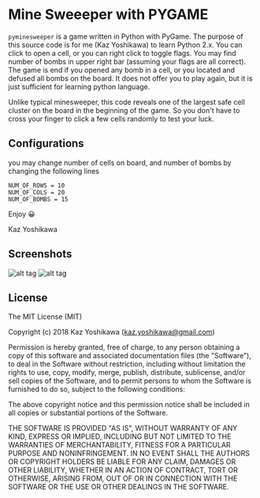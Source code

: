 # Mine Sweeeper with PYGAME

`pyminesweeper` is a game written in Python with PyGame.  The purpose of this source code is
for me (Kaz Yoshikawa) to learn Python 2.x.  You can click to open a cell, or you can right
click to toggle flags.  You may find number of bombs in upper right bar (assuming your flags
are all correct).  The game is end if you opened any bomb in a cell, or you located and defused
all bombs on the board.  It does not offer you to play again, but it is just sufficient
for learning python language.

Unlike typical minesweeper, this code reveals one of the largest safe cell cluster on the
board in the beginning of the game.  So you don't have to cross your finger to click a few 
cells randomly to test your luck.


## Configurations

you may change number of cells on board, and number of bombs by changing the following lines

```
NUM_OF_ROWS = 10
NUM_OF_COLS = 20
NUM_OF_BOMBS = 15

```

Enjoy 😀

Kaz Yoshikawa


## Screenshots

![alt tag](https://raw.github.com/kyoshikawa/pyminesweeper/master/shots/shot1.png)
![alt tag](https://raw.github.com/kyoshikawa/pyminesweeper/master/shots/shot2.png)


## License

The MIT License (MIT)

Copyright (c) 2018 Kaz Yoshikawa (kaz.yoshikawa@gmail.com)

Permission is hereby granted, free of charge, to any person obtaining a copy
of this software and associated documentation files (the "Software"), to deal
in the Software without restriction, including without limitation the rights
to use, copy, modify, merge, publish, distribute, sublicense, and/or sell
copies of the Software, and to permit persons to whom the Software is
furnished to do so, subject to the following conditions:

The above copyright notice and this permission notice shall be included in
all copies or substantial portions of the Software.

THE SOFTWARE IS PROVIDED "AS IS", WITHOUT WARRANTY OF ANY KIND, EXPRESS OR
IMPLIED, INCLUDING BUT NOT LIMITED TO THE WARRANTIES OF MERCHANTABILITY,
FITNESS FOR A PARTICULAR PURPOSE AND NONINFRINGEMENT. IN NO EVENT SHALL THE
AUTHORS OR COPYRIGHT HOLDERS BE LIABLE FOR ANY CLAIM, DAMAGES OR OTHER
LIABILITY, WHETHER IN AN ACTION OF CONTRACT, TORT OR OTHERWISE, ARISING FROM,
OUT OF OR IN CONNECTION WITH THE SOFTWARE OR THE USE OR OTHER DEALINGS IN
THE SOFTWARE.



